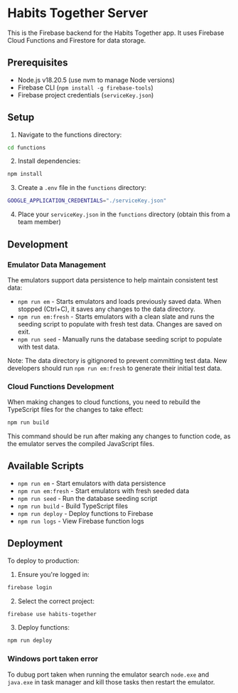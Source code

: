 # Habits Together Server

This is the Firebase backend for the Habits Together app. It uses Firebase Cloud Functions and Firestore for data storage.

## Prerequisites

- Node.js v18.20.5 (use nvm to manage Node versions)
- Firebase CLI (`npm install -g firebase-tools`)
- Firebase project credentials (`serviceKey.json`)

## Setup

1. Navigate to the functions directory:

```bash
cd functions
```

2. Install dependencies:

```bash
npm install
```

3. Create a `.env` file in the `functions` directory:

```bash
GOOGLE_APPLICATION_CREDENTIALS="./serviceKey.json"
```

4. Place your `serviceKey.json` in the `functions` directory (obtain this from a team member)

## Development

### Emulator Data Management

The emulators support data persistence to help maintain consistent test data:

- `npm run em` - Starts emulators and loads previously saved data. When stopped (Ctrl+C), it saves any changes to the data directory.
- `npm run em:fresh` - Starts emulators with a clean slate and runs the seeding script to populate with fresh test data. Changes are saved on exit.
- `npm run seed` - Manually runs the database seeding script to populate with test data.

Note: The data directory is gitignored to prevent committing test data. New developers should run `npm run em:fresh` to generate their initial test data.

### Cloud Functions Development

When making changes to cloud functions, you need to rebuild the TypeScript files for the changes to take effect:

```bash
npm run build
```

This command should be run after making any changes to function code, as the emulator serves the compiled JavaScript files.

## Available Scripts

- `npm run em` - Start emulators with data persistence
- `npm run em:fresh` - Start emulators with fresh seeded data
- `npm run seed` - Run the database seeding script
- `npm run build` - Build TypeScript files
- `npm run deploy` - Deploy functions to Firebase
- `npm run logs` - View Firebase function logs

## Deployment

To deploy to production:

1. Ensure you're logged in:

```bash
firebase login
```

2. Select the correct project:

```bash
firebase use habits-together
```

3. Deploy functions:

```bash
npm run deploy
```

### Windows port taken error

To dubug port taken when running the emulator search `node.exe` and `java.exe` in task manager and kill those tasks then restart the emulator.